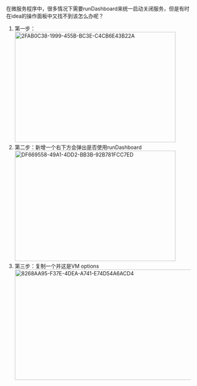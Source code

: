 在微服务程序中，很多情况下需要runDashboard来统一启动关闭服务，但是有时在idea的操作面板中又找不到该怎么办呢？

1. 第一步：
       <img width="438" height="300" alt="2FAB0C38-1999-455B-BC3E-C4CB6E43B22A" src="https://user-images.githubusercontent.com/35331347/146879858-280ee5c2-60bd-4517-9dab-9486b074ad3b.png">
2. 第二步：新增一个右下方会弹出是否使用runDashboard
       <img width="438" height="300" alt="DF669558-49A1-4DD2-BB3B-92B781FCC7ED" src="https://user-images.githubusercontent.com/35331347/146879864-81ef5890-7a1e-4b70-8994-e732eb9ff3d5.png">
3. 第三步：复制一个并这是VM options
       <img width="838" height="300" alt="8268AA95-F37E-4DEA-A741-E74D54A6ACD4" src="https://user-images.githubusercontent.com/35331347/146879878-a36d4b6c-17f1-4d99-b636-164836a41690.png">
